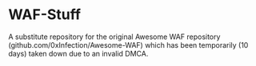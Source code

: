 # WAF-Stuff
A substitute repository for the original Awesome WAF repository (github.com/0xInfection/Awesome-WAF) which has been temporarily (10 days) taken down due to an invalid DMCA.
